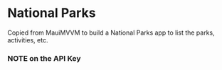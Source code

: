 # National Parks
Copied from MauiMVVM to build a National Parks app to list the parks, activities, etc.

### NOTE on the API Key
